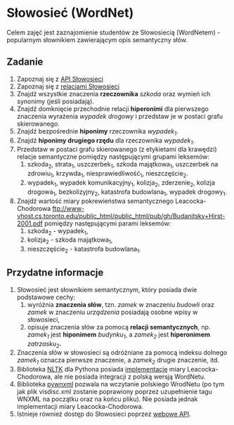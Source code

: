 # Słowosieć (WordNet)

Celem zajęć jest zaznajomienie studentów ze Słowosiecią (WordNetem) - popularnym słownikiem zawierającym opis
semantyczny słów.

## Zadanie 

1. Zapoznaj się z [API Słowosieci](http://api.slowosiec.clarin-pl.eu/docs/index.html)
1. Zapoznaj się z [relacjami Słowosieci](http://nlp.pwr.wroc.pl/narzedzia-i-zasoby/narzedzia/disaster/25-wiedza/81-relacje-w-slowosieci)
1. Znajdź wszystkie znaczenia **rzeczownika** _szkoda_ oraz wymień ich synonimy (jeśli posiadają).
1. Znajdź domknięcie przechodnie relacji **hiperonimi** dla pierwszego znaczenia wyrażenia _wypadek drogowy_ i przedstaw
   je w postaci grafu skierowanego.
1. Znajdź bezpośrednie **hiponimy** rzeczownika _wypadek<sub>1</sub>_.
1. Znajdź **hiponimy drugiego rzędu** dla rzeczownika _wypadek<sub>1</sub>_.
1. Przedstaw w postaci grafu skierowanego (z etykietami dla krawędzi) relacje semantyczne pomiędzy następującymi grupami leksemów:
   1. szkoda<sub>2</sub>, strata<sub>1</sub>, uszczerbek<sub>1</sub>, szkoda majątkowa<sub>1</sub>, 
      uszczerbek na zdrowiu<sub>1</sub>, krzywda<sub>1</sub>, niesprawiedliwość<sub>1</sub>, nieszczęście<sub>2</sub>.
   1. wypadek<sub>1</sub>, wypadek komunikacyjny<sub>1</sub>, kolizja<sub>2</sub>, zderzenie<sub>2</sub>,
      kolizja drogowa<sub>1</sub>, bezkolizyjny<sub>2</sub>, katastrofa budowlana<sub>1</sub>, wypadek
      drogowy<sub>1</sub>.
1. Znajdź wartość miary pokrewieństwa semantycznego Leacocka-Chodorowa ftp://www-vhost.cs.toronto.edu/public_html/public_html/pub/gh/Budanitsky+Hirst-2001.pdf
   pomiędzy następującymi parami leksemów:
   1. szkoda<sub>2</sub> - wypadek<sub>1</sub>,
   1. kolizja<sub>2</sub> - szkoda majątkowa<sub>1</sub>,
   1. nieszczęście<sub>2</sub> - katastrofa budowlana<sub>1</sub>.

## Przydatne informacje

1. Słowosieć jest słownikiem semantycznym, który posiada dwie podstawowe cechy:
   1. wyróżnia **znaczenia słów**, tzn. _zamek_ w znaczeniu _budowli_ oraz _zamek_ w znaczeniu _urządzenia_ posiadają osobne
      wpisy w słowosieci,
   1. opisuje znaczenia słów za pomocą **relacji semantycznych**, np. _zamek<sub>1</sub>_ jest **hiponimem**
      _budynku<sub>1</sub>_, a _zamek<sub>2</sub>_ jest **hiperonimem** _zatrzasku<sub>2</sub>_.
1. Znaczenia słów w słowosieci są odróżniane za pomocą indeksu dolnego _zamek<sub>1</sub>_ oznacza pierwsze znaczenie, a
   _zamek<sub>2</sub>_ drugie znaczenie, itd.
1. Biblioteka [NLTK](https://www.nltk.org/) dla Pythona posiada [implementację](http://www.nltk.org/howto/wordnet.html) miary Leacocka-Chodorowa,
   ale nie posiada integracji z polską wersją WordNetu.
1. Biblioteka [pywnxml](https://github.com/ppke-nlpg/pywnxml) pozwala na wczytanie polskiego WrodNetu (po tym jak plik
   visdisc.xml zostanie poprawiony poprzez uzupełnienie tagu WNXML na początku oraz na końcu pliku). Nie posiada jednak
   implementacji miary Leacocka-Chodorowa.
1. Istnieje również dostęp do Słowosieci poprzez [webowe API](http://api.slowosiec.clarin-pl.eu/docs/index.html).
